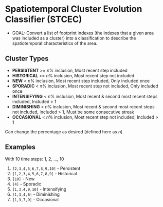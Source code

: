 # Spatiotemporal Cluster Evolution Classifier (STCEC)

- GOAL: Convert a list of footprint indexes (the indexes that a given area was included as a cluster) into a classification to describe the spatiotemporal characteristics of the area.

## Cluster Types

- **PERSISTENT** >= $n$% inclusion, Most recent step included
- **HISTORICAL** >= $n$% inclusion, Most recent step not included
- **NEW** < $n$% inclusion, Most recent step included, Only included once
- **SPORADIC** < $n$% inclusion, Most recent step not included, Only included once
- **INTENSIFYING** < $n$% inclusion, Most recent & second most recent steps included, Included > 1
- **DIMINISHING** < $n$% inclusion, Most recent & second most recent steps not included, Included > 1, Must be some consecutive streak
- **OCCASIONAL** < $n$% inclusion, Most recent step not included, Included > 1

Can change the percentage as desired (defined here as $n$).

## Examples

With 10 time steps: 1, 2, ..., 10

1. `[2,3,4,5,6,7,8,9,10]` - Persistent
2. `[1,2,3,4,5,6,7,8,9]` - Historical
3. `[10]` - New
4. `[4]` - Sporadic
5. `[1,3,4,9,10]` - Intensifying
6. `[1,3,4,6]` - Diminishing
7. `[1,3,7,9]` - Occasional
